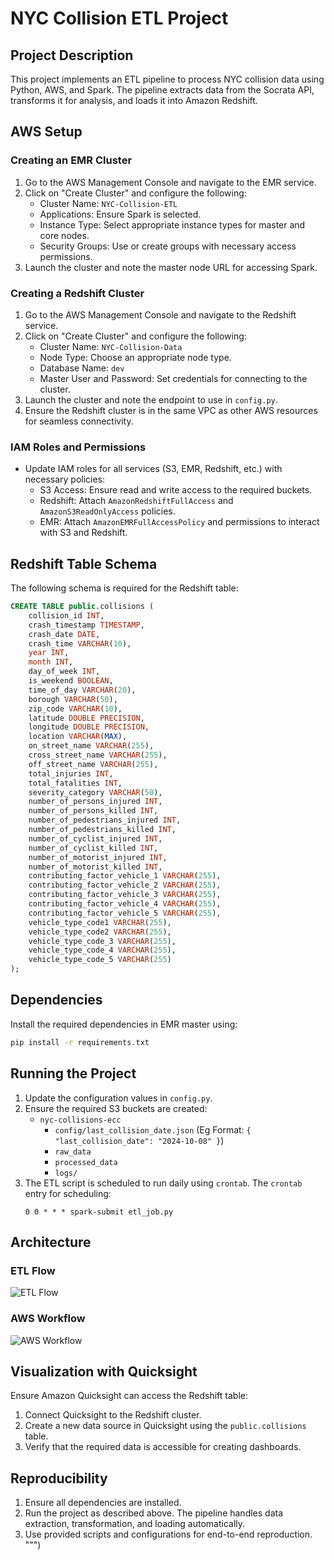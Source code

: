 # NYC Collision ETL Project

## Project Description
This project implements an ETL pipeline to process NYC collision data using Python, AWS, and Spark. The pipeline extracts data from the Socrata API, transforms it for analysis, and loads it into Amazon Redshift.

## AWS Setup
### Creating an EMR Cluster
1. Go to the AWS Management Console and navigate to the EMR service.
2. Click on "Create Cluster" and configure the following:
   - Cluster Name: `NYC-Collision-ETL`
   - Applications: Ensure Spark is selected.
   - Instance Type: Select appropriate instance types for master and core nodes.
   - Security Groups: Use or create groups with necessary access permissions.
3. Launch the cluster and note the master node URL for accessing Spark.

### Creating a Redshift Cluster
1. Go to the AWS Management Console and navigate to the Redshift service.
2. Click on "Create Cluster" and configure the following:
   - Cluster Name: `NYC-Collision-Data`
   - Node Type: Choose an appropriate node type.
   - Database Name: `dev`
   - Master User and Password: Set credentials for connecting to the cluster.
3. Launch the cluster and note the endpoint to use in `config.py`.
4. Ensure the Redshift cluster is in the same VPC as other AWS resources for seamless connectivity.

### IAM Roles and Permissions
- Update IAM roles for all services (S3, EMR, Redshift, etc.) with necessary policies:
  - S3 Access: Ensure read and write access to the required buckets.
  - Redshift: Attach `AmazonRedshiftFullAccess` and `AmazonS3ReadOnlyAccess` policies.
  - EMR: Attach `AmazonEMRFullAccessPolicy` and permissions to interact with S3 and Redshift.

## Redshift Table Schema
The following schema is required for the Redshift table:
```sql
CREATE TABLE public.collisions (
    collision_id INT,
    crash_timestamp TIMESTAMP,
    crash_date DATE,
    crash_time VARCHAR(10),
    year INT,
    month INT,
    day_of_week INT,
    is_weekend BOOLEAN,
    time_of_day VARCHAR(20),
    borough VARCHAR(50),
    zip_code VARCHAR(10),
    latitude DOUBLE PRECISION,
    longitude DOUBLE PRECISION,
    location VARCHAR(MAX),
    on_street_name VARCHAR(255),
    cross_street_name VARCHAR(255),
    off_street_name VARCHAR(255),
    total_injuries INT,
    total_fatalities INT,
    severity_category VARCHAR(50),
    number_of_persons_injured INT,
    number_of_persons_killed INT,
    number_of_pedestrians_injured INT,
    number_of_pedestrians_killed INT,
    number_of_cyclist_injured INT,
    number_of_cyclist_killed INT,
    number_of_motorist_injured INT,
    number_of_motorist_killed INT,
    contributing_factor_vehicle_1 VARCHAR(255),
    contributing_factor_vehicle_2 VARCHAR(255),
    contributing_factor_vehicle_3 VARCHAR(255),
    contributing_factor_vehicle_4 VARCHAR(255),
    contributing_factor_vehicle_5 VARCHAR(255),
    vehicle_type_code1 VARCHAR(255),
    vehicle_type_code2 VARCHAR(255),
    vehicle_type_code_3 VARCHAR(255),
    vehicle_type_code_4 VARCHAR(255),
    vehicle_type_code_5 VARCHAR(255)
);
```

## Dependencies
Install the required dependencies in EMR master using:
```bash
pip install -r requirements.txt
```

## Running the Project
1. Update the configuration values in `config.py`.
2. Ensure the required S3 buckets are created:
   - `nyc-collisions-ecc`
     - `config/last_collision_date.json` (Eg Format: `{ "last_collision_date": "2024-10-08" }`)
     - `raw_data`
     - `processed_data`
     - `logs/`
3. The ETL script is scheduled to run daily using `crontab`. The `crontab` entry for scheduling:
    ```
    0 0 * * * spark-submit etl_job.py
    ```

## Architecture
### ETL Flow
![ETL Flow](images/etl_flow.png)

### AWS Workflow
![AWS Workflow](images/aws_workflow.png)

## Visualization with Quicksight
Ensure Amazon Quicksight can access the Redshift table:
1. Connect Quicksight to the Redshift cluster.
2. Create a new data source in Quicksight using the `public.collisions` table.
3. Verify that the required data is accessible for creating dashboards.

## Reproducibility
1. Ensure all dependencies are installed.
2. Run the project as described above. The pipeline handles data extraction, transformation, and loading automatically.
3. Use provided scripts and configurations for end-to-end reproduction.
""")